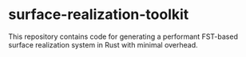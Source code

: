 # surface-realization-toolkit
This repository contains code for generating a performant FST-based surface realization system in Rust with minimal overhead.
